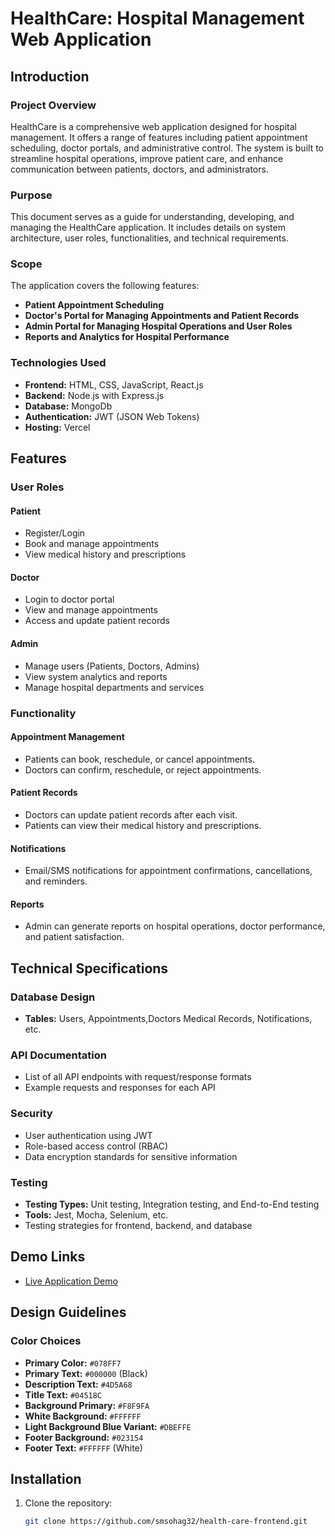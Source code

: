 # HealthCare: Hospital Management Web Application

## Introduction

### Project Overview

HealthCare is a comprehensive web application designed for hospital management. It offers a range of features including patient appointment scheduling, doctor portals, and administrative control. The system is built to streamline hospital operations, improve patient care, and enhance communication between patients, doctors, and administrators.

### Purpose

This document serves as a guide for understanding, developing, and managing the HealthCare application. It includes details on system architecture, user roles, functionalities, and technical requirements.

### Scope

The application covers the following features:

-  **Patient Appointment Scheduling**
-  **Doctor's Portal for Managing Appointments and Patient Records**
-  **Admin Portal for Managing Hospital Operations and User Roles**
-  **Reports and Analytics for Hospital Performance**

### Technologies Used

-  **Frontend:** HTML, CSS, JavaScript, React.js
-  **Backend:** Node.js with Express.js
-  **Database:** MongoDb
-  **Authentication:** JWT (JSON Web Tokens)
-  **Hosting:** Vercel

## Features

### User Roles

#### Patient

-  Register/Login
-  Book and manage appointments
-  View medical history and prescriptions

#### Doctor

-  Login to doctor portal
-  View and manage appointments
-  Access and update patient records

#### Admin

-  Manage users (Patients, Doctors, Admins)
-  View system analytics and reports
-  Manage hospital departments and services

### Functionality

#### Appointment Management

-  Patients can book, reschedule, or cancel appointments.
-  Doctors can confirm, reschedule, or reject appointments.

#### Patient Records

-  Doctors can update patient records after each visit.
-  Patients can view their medical history and prescriptions.

#### Notifications

-  Email/SMS notifications for appointment confirmations, cancellations, and reminders.

#### Reports

-  Admin can generate reports on hospital operations, doctor performance, and patient satisfaction.

## Technical Specifications

### Database Design

-  **Tables:** Users, Appointments,Doctors Medical Records, Notifications, etc.

### API Documentation

-  List of all API endpoints with request/response formats
-  Example requests and responses for each API

### Security

-  User authentication using JWT
-  Role-based access control (RBAC)
-  Data encryption standards for sensitive information

### Testing

-  **Testing Types:** Unit testing, Integration testing, and End-to-End testing
-  **Tools:** Jest, Mocha, Selenium, etc.
-  Testing strategies for frontend, backend, and database

## Demo Links

-  [Live Application Demo](https://healthcare-8a91b.web.app)

## Design Guidelines

### Color Choices

-  **Primary Color:** `#078FF7`
-  **Primary Text:** `#000000` (Black)
-  **Description Text:** `#4D5A68`
-  **Title Text:** `#04518C`
-  **Background Primary:** `#F8F9FA`
-  **White Background:** `#FFFFFF`
-  **Light Background Blue Variant:** `#DBEFFE`
-  **Footer Background:** `#023154`
-  **Footer Text:** `#FFFFFF` (White)

## Installation

1. Clone the repository:
   ```bash
   git clone https://github.com/smsohag32/health-care-frontend.git
   ```
